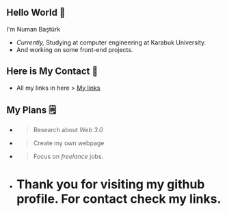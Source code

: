 <h2>Hello World 👋</h2>


I'm Numan Baştürk

 - <i>Currently,</i> Studying at computer engineering at Karabuk University.
 - And working on some front-end projects.

 <h2>Here is My Contact 📮 </h2>

 - All my links in here > [My links](https://linktr.ee/thenaymin)

 <h2>My Plans 🗒️</h2>

- > Research about *Web 3.0*
- > Create my own webpage
- > Focus on *freelance* jobs.



- # Thank you for visiting my github profile. For contact check my links.
